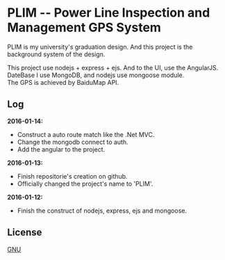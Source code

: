 PLIM -- Power Line Inspection and Management GPS System
===================================
PLIM is my university's graduation design. And this project is the background system of the design.

This project use nodejs + express + ejs. And to the UI, use the AngularJS.<br>
DateBase I use MongoDB, and nodejs use mongoose module.<br>
The GPS is achieved by BaiduMap API.

Log
------------------------------
**2016-01-14:**
* Construct a auto route match like the .Net MVC.
* Change the mongodb connect to auth.
* Add the angular to the project.

**2016-01-13:**
* Finish repositorie's creation on github.
* Officially changed the project's name to 'PLIM'.

**2016-01-12:**
* Finish the construct of nodejs, express, ejs and mongoose.

License
------------------------------
[GNU](https://github.com/tudows/PLIM/blob/master/LICENSE)